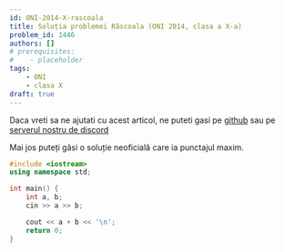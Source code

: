 ```yaml
---
id: ONI-2014-X-rascoala
title: Soluția problemei Răscoala (ONI 2014, clasa a X-a)
problem_id: 1446
authors: []
# prerequisites:
#    - placeholder
tags:
    - ONI
    - clasa X
draft: true
---
```


Daca vreti sa ne ajutati cu acest articol, ne puteti gasi pe [github](https://github.com/roalgo-discord/arhiva-educationala) sau pe [serverul nostru de discord](https://discord.gg/vdDRSmg3fC)

Mai jos puteți găsi o soluție neoficială care ia punctajul maxim.

```cpp
#include <iostream>
using namespace std;

int main() {
    int a, b;
    cin >> a >> b;

    cout << a + b << '\n';
    return 0;
}
```
